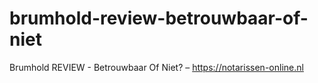 # brumhold-review-betrouwbaar-of-niet
Brumhold REVIEW - Betrouwbaar Of Niet? – https://notarissen-online.nl
